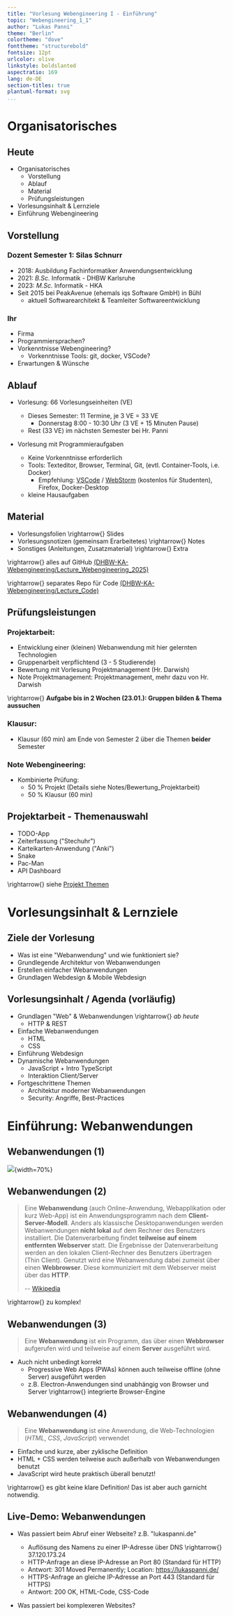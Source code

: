 ```yaml
---
title: "Vorlesung Webengineering I - Einführung"
topic: "Webengineering_1_1"
author: "Lukas Panni"
theme: "Berlin"
colortheme: "dove"
fonttheme: "structurebold"
fontsize: 12pt
urlcolor: olive
linkstyle: boldslanted
aspectratio: 169
lang: de-DE
section-titles: true
plantuml-format: svg
...
```


# Organisatorisches

## Heute

- Organisatorisches
  - Vorstellung
  - Ablauf
  - Material
  - Prüfungsleistungen
- Vorlesungsinhalt & Lernziele
- Einführung Webengineering

## Vorstellung

### Dozent Semester 1: Silas Schnurr

- 2018: Ausbildung Fachinformatiker Anwendungsentwicklung
- 2021: _B.Sc._ Informatik - DHBW Karlsruhe
- 2023: _M.Sc._ Informatik - HKA
- Seit 2015 bei PeakAvenue (ehemals iqs Software GmbH) in Bühl
  - aktuell Softwarearchitekt & Teamleiter Softwareentwicklung

### Ihr

- Firma
- Programmiersprachen?
- Vorkenntnisse Webengineering?
  - Vorkenntnisse Tools: git, docker, VSCode?
- Erwartungen & Wünsche

## Ablauf

- Vorlesung: 66 Vorlesungseinheiten (VE)

  - Dieses Semester: 11 Termine, je 3 VE = 33 VE
    - Donnerstag 8:00 - 10:30 Uhr (3 VE + 15 Minuten Pause)
  - Rest (33 VE) im nächsten Semester bei Hr. Panni

- Vorlesung mit Programmieraufgaben
  - Keine Vorkenntnisse erforderlich
  - Tools: Texteditor, Browser, Terminal, Git, (evtl. Container-Tools, i.e. Docker)
    - Empfehlung: [VSCode](https://code.visualstudio.com/) / [WebStorm](https://www.jetbrains.com/de-de/webstorm/) (kostenlos für Studenten), Firefox, Docker-Desktop
  - kleine Hausaufgaben

## Material

- Vorlesungsfolien \rightarrow{} Slides
- Vorlesungsnotizen (gemeinsam Erarbeitetes) \rightarrow{} Notes
- Sonstiges (Anleitungen, Zusatzmaterial) \rightarrow{} Extra

\rightarrow{} alles auf GitHub [(DHBW-KA-Webengineering/Lecture_Webengineering_2025)](https://github.com/DHBW-KA-Webengineering/Lecture_Webengineering)

\rightarrow{} separates Repo für Code [(DHBW-KA-Webengineering/Lecture_Code)](https://github.com/DHBW-KA-Webengineering/Lecture_Code)

## Prüfungsleistungen

### Projektarbeit:

- Entwicklung einer (kleinen) Webanwendung mit hier gelernten Technologien
- Gruppenarbeit verpflichtend (3 - 5 Studierende)
- Bewertung mit Vorlesung Projektmanagement (Hr. Darwish)
- Note Projektmanagement: Projektmanagement, mehr dazu von Hr. Darwish

\rightarrow{} **Aufgabe bis in 2 Wochen (23.01.): Gruppen bilden & Thema aussuchen**

### Klausur:

- Klausur (60 min) am Ende von Semester 2 über die Themen **beider** Semester

### Note Webengineering:

- Kombinierte Prüfung:
  - 50 % Projekt (Details siehe Notes/Bewertung_Projektarbeit)
  - 50 % Klausur (60 min)

## Projektarbeit - Themenauswahl

- TODO-App
- Zeiterfassung ("Stechuhr")
- Karteikarten-Anwendung ("Anki")
- Snake
- Pac-Man
- API Dashboard

\rightarrow{} siehe [Projekt Themen](https://github.com/DHBW-KA-Webengineering/Lecture_Webengineering/blob/2025/Material/Notes/Projekt_Themen.md)

# Vorlesungsinhalt & Lernziele

## Ziele der Vorlesung

- Was ist eine "Webanwendung" und wie funktioniert sie?
- Grundlegende Architektur von Webanwendungen
- Erstellen einfacher Webanwendungen
- Grundlagen Webdesign & Mobile Webdesign

## Vorlesungsinhalt / Agenda (vorläufig)

- Grundlagen "Web" & Webanwendungen \rightarrow{} _ab heute_
  - HTTP & REST
- Einfache Webanwendungen
  - HTML
  - CSS
- Einführung Webdesign
- Dynamische Webanwendungen
  - JavaScript + Intro TypeScript
  - Interaktion Client/Server
- Fortgeschrittene Themen
  - Architektur moderner Webanwendungen
  - Security: Angriffe, Best-Practices

# Einführung: Webanwendungen

## Webanwendungen (1)

![](./media/Example_Webapplications.png){width=70%}

## Webanwendungen (2)

> Eine **Webanwendung** (auch Online-Anwendung, Webapplikation oder kurz Web-App) ist ein Anwendungsprogramm nach dem **Client-Server-Modell**. Anders als klassische Desktopanwendungen werden Webanwendungen **nicht lokal** auf dem Rechner des Benutzers installiert. Die Datenverarbeitung findet **teilweise auf einem entfernten Webserver** statt. Die Ergebnisse der Datenverarbeitung werden an den lokalen Client-Rechner des Benutzers übertragen (Thin Client). Genutzt wird eine Webanwendung dabei zumeist über einen **Webbrowser**. Diese kommuniziert mit dem Webserver meist über das **HTTP**.
>
> -- [Wikipedia](https://de.wikipedia.org/wiki/Webanwendung)

\rightarrow{} zu komplex!

## Webanwendungen (3)

> Eine **Webanwendung** ist ein Programm, das über einen **Webbrowser** aufgerufen wird und teilweise auf einem **Server** ausgeführt wird.

- Auch nicht unbedingt korrekt
  - Progressive Web Apps (PWAs) können auch teilweise offline (ohne Server) ausgeführt werden
  - z.B. Electron-Anwendungen sind unabhängig von Browser und Server \rightarrow{} integrierte Browser-Engine

## Webanwendungen (4)

> Eine **Webanwendung** ist eine Anwendung, die Web-Technologien (_HTML_, _CSS_, _JavaScript_) verwendet

- Einfache und kurze, aber zyklische Definition
- HTML + CSS werden teilweise auch außerhalb von Webanwendungen benutzt
- JavaScript wird heute praktisch überall benutzt!

\rightarrow{} es gibt keine klare Definition! Das ist aber auch garnicht notwendig.

## Live-Demo: Webanwendungen

- Was passiert beim Abruf einer Webseite? z.B. "lukaspanni.de"

  - Auflösung des Namens zu einer IP-Adresse über DNS \rightarrow{} 37.120.173.24
  - HTTP-Anfrage an diese IP-Adresse an Port 80 (Standard für HTTP)
  - Antwort: 301 Moved Permanently; Location: https://lukaspanni.de/
  - HTTPS-Anfrage an gleiche IP-Adresse an Port 443 (Standard für HTTPS)
  - Antwort: 200 OK, HTML-Code, CSS-Code

- Was passiert bei komplexeren Websites?
